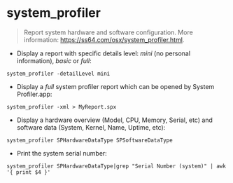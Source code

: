 # system_profiler

> Report system hardware and software configuration.
> More information: <https://ss64.com/osx/system_profiler.html>.

- Display a report with specific details level: _mini_ (no personal information), _basic_ or _full_:

`system_profiler -detailLevel mini`
       
- Display a _full_ system profiler report which can be opened by System Profiler.app:

`system_profiler -xml > MyReport.spx`

- Display a hardware overview (Model, CPU, Memory, Serial, etc) and software data (System, Kernel, Name, Uptime, etc):

`system_profiler SPHardwareDataType SPSoftwareDataType`

- Print the system serial number:

`system_profiler SPHardwareDataType|grep "Serial Number (system)" | awk '{ print $4 }'`
